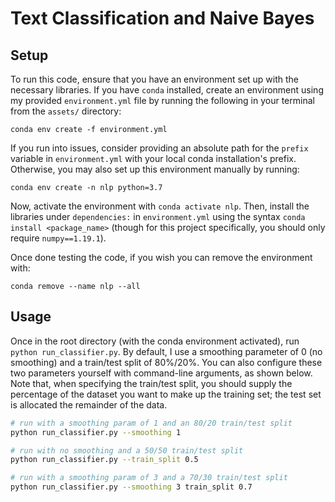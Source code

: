 # Text Classification and Naive Bayes

## Setup
To run this code, ensure that you have an environment set up with the necessary libraries. If you have `conda` installed, create an environment using my provided `environment.yml` file by running the following in your terminal from the `assets/` directory:

```
conda env create -f environment.yml
```

If you run into issues, consider providing an absolute path for the `prefix` variable in `environment.yml` with your local conda installation's prefix. Otherwise, you may also set up this environment manually by running:

```
conda env create -n nlp python=3.7
```

Now, activate the environment with `conda activate nlp`. Then, install the libraries under `dependencies:` in `environment.yml` using the syntax `conda install <package_name>` (though for this project specifically, you should only require `numpy==1.19.1`).

Once done testing the code, if you wish you can remove the environment with:

```
conda remove --name nlp --all
```

## Usage
Once in the root directory (with the conda environment activated), run `python run_classifier.py`. By default, I use a smoothing parameter of 0 (no smoothing) and a train/test split of 80%/20%. You can also configure these two parameters yourself with command-line arguments, as shown below. Note that, when specifying the train/test split, you should supply the percentage of the dataset you want to make up the training set; the test set is allocated the remainder of the data.

```bash
# run with a smoothing param of 1 and an 80/20 train/test split
python run_classifier.py --smoothing 1

# run with no smoothing and a 50/50 train/test split
python run_classifier.py --train_split 0.5

# run with a smoothing param of 3 and a 70/30 train/test split
python run_classifier.py --smoothing 3 train_split 0.7
```